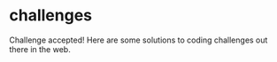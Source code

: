# challenges
Challenge accepted! Here are some solutions to coding challenges out there in the web.
